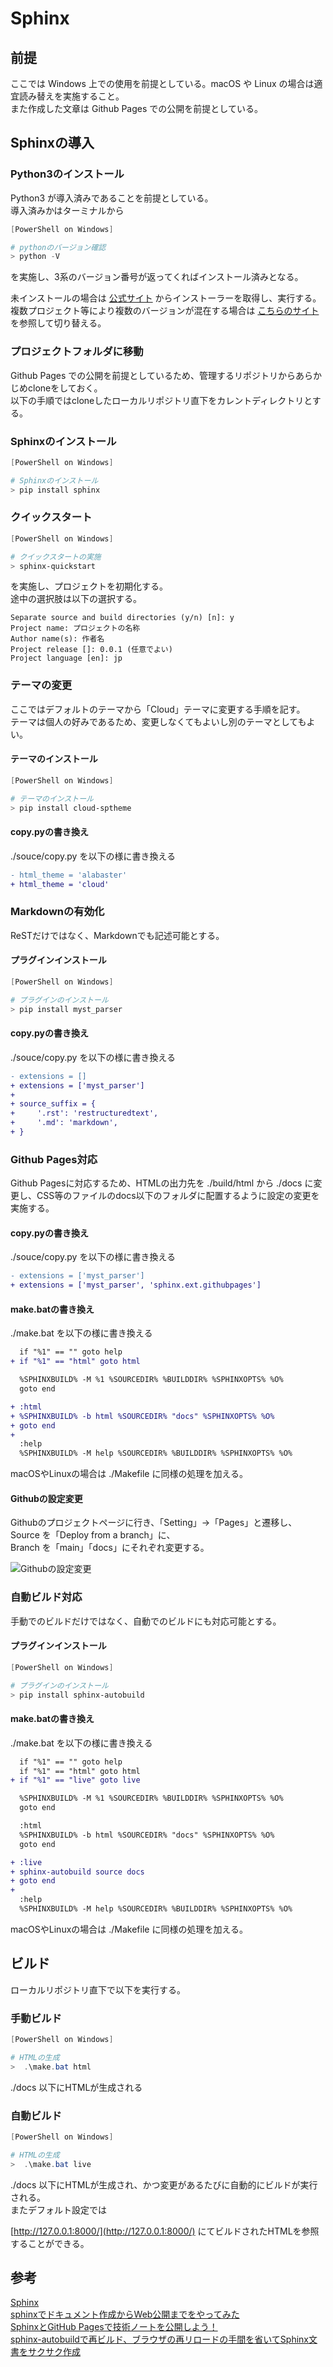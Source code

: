 # Sphinx

## 前提

ここでは Windows 上での使用を前提としている。macOS や Linux の場合は適宜読み替えを実施すること。  
また作成した文章は Github Pages での公開を前提としている。

## Sphinxの導入

### Python3のインストール

Python3 が導入済みであることを前提としている。  
導入済みかはターミナルから

``` powershell
[PowerShell on Windows]

# pythonのバージョン確認
> python -V
```

を実施し、3系のバージョン番号が返ってくればインストール済みとなる。  

未インストールの場合は [公式サイト](https://www.python.org/downloads/) からインストーラーを取得し、実行する。  
複数プロジェクト等により複数のバージョンが混在する場合は [こちらのサイト](https://python-beginner.blog/multiversion/) を参照して切り替える。

### プロジェクトフォルダに移動

Github Pages での公開を前提としているため、管理するリポジトリからあらかじめcloneをしておく。  
以下の手順ではcloneしたローカルリポジトリ直下をカレントディレクトリとする。

### Sphinxのインストール

``` powershell
[PowerShell on Windows]

# Sphinxのインストール
> pip install sphinx
```

### クイックスタート

``` powershell
[PowerShell on Windows]

# クイックスタートの実施
> sphinx-quickstart
```

を実施し、プロジェクトを初期化する。  
途中の選択肢は以下の選択する。

```
Separate source and build directories (y/n) [n]: y
Project name: プロジェクトの名称
Author name(s): 作者名
Project release []: 0.0.1 (任意でよい)
Project language [en]: jp
```

### テーマの変更

ここではデフォルトのテーマから「Cloud」テーマに変更する手順を記す。  
テーマは個人の好みであるため、変更しなくてもよいし別のテーマとしてもよい。

#### テーマのインストール

``` powershell
[PowerShell on Windows]

# テーマのインストール
> pip install cloud-sptheme
```

#### copy.pyの書き換え

./souce/copy.py を以下の様に書き換える

``` diff
- html_theme = 'alabaster'
+ html_theme = 'cloud' 
```

### Markdownの有効化

ReSTだけではなく、Markdownでも記述可能とする。

#### プラグインインストール

``` powershell
[PowerShell on Windows]

# プラグインのインストール
> pip install myst_parser
```

#### copy.pyの書き換え

./souce/copy.py を以下の様に書き換える

``` diff
- extensions = []
+ extensions = ['myst_parser']
+
+ source_suffix = {
+     '.rst': 'restructuredtext',
+     '.md': 'markdown',
+ }
```

### Github Pages対応

Github Pagesに対応するため、HTMLの出力先を ./build/html から ./docs に変更し、CSS等のファイルのdocs以下のフォルダに配置するように設定の変更を実施する。

#### copy.pyの書き換え

./souce/copy.py を以下の様に書き換える

``` diff
- extensions = ['myst_parser']
+ extensions = ['myst_parser', 'sphinx.ext.githubpages']
```

#### make.batの書き換え

./make.bat を以下の様に書き換える

``` diff
  if "%1" == "" goto help
+ if "%1" == "html" goto html

  %SPHINXBUILD% -M %1 %SOURCEDIR% %BUILDDIR% %SPHINXOPTS% %O%
  goto end

+ :html
+ %SPHINXBUILD% -b html %SOURCEDIR% "docs" %SPHINXOPTS% %O%
+ goto end
+
  :help
  %SPHINXBUILD% -M help %SOURCEDIR% %BUILDDIR% %SPHINXOPTS% %O%
```

macOSやLinuxの場合は ./Makefile に同様の処理を加える。

#### Githubの設定変更

Githubのプロジェクトページに行き、「Setting」->「Pages」と遷移し、  
Source を「Deploy from a branch」に、  
Branch を「main」「docs」にそれぞれ変更する。


![Githubの設定変更](./img/github_pages.png "Githubの設定変更")


### 自動ビルド対応

手動でのビルドだけではなく、自動でのビルドにも対応可能とする。

#### プラグインインストール

``` powershell
[PowerShell on Windows]

# プラグインのインストール
> pip install sphinx-autobuild
```

#### make.batの書き換え

./make.bat を以下の様に書き換える

``` diff
  if "%1" == "" goto help
  if "%1" == "html" goto html
+ if "%1" == "live" goto live

  %SPHINXBUILD% -M %1 %SOURCEDIR% %BUILDDIR% %SPHINXOPTS% %O%
  goto end

  :html
  %SPHINXBUILD% -b html %SOURCEDIR% "docs" %SPHINXOPTS% %O%
  goto end

+ :live
+ sphinx-autobuild source docs
+ goto end
+
  :help
  %SPHINXBUILD% -M help %SOURCEDIR% %BUILDDIR% %SPHINXOPTS% %O%
```

macOSやLinuxの場合は ./Makefile に同様の処理を加える。

## ビルド

ローカルリポジトリ直下で以下を実行する。

### 手動ビルド

``` powershell
[PowerShell on Windows]

# HTMLの生成
>  .\make.bat html
```

./docs 以下にHTMLが生成される

### 自動ビルド

``` powershell
[PowerShell on Windows]

# HTMLの生成
>  .\make.bat live
```

./docs 以下にHTMLが生成され、かつ変更があるたびに自動的にビルドが実行される。  
またデフォルト設定では

[http://127.0.0.1:8000/](http://127.0.0.1:8000/) にてビルドされたHTMLを参照することができる。

## 参考

[Sphinx](https://www.sphinx-doc.org/ja/master/index.html)  
[sphinxでドキュメント作成からWeb公開までをやってみた](https://qiita.com/kinpira/items/505bccacb2fba89c0ff0)  
[SphinxとGitHub Pagesで技術ノートを公開しよう！](https://qiita.com/tutuz/items/88a32d94d700b33dc3ea)  
[sphinx-autobuildで再ビルド、ブラウザの再リロードの手間を省いてSphinx文書をサクサク作成](https://qiita.com/mikanbako/items/28a3fc5d1da42939f941)  